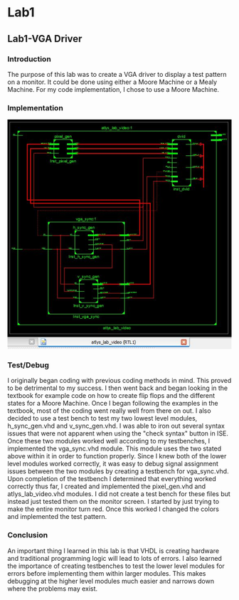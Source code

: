 Lab1
====

## Lab1-VGA Driver

### Introduction

The purpose of this lab was to create a VGA driver to display a test pattern on a monitor. It could be done using either a Moore Machine or a Mealy Machine. For my code implementation, I chose to use a Moore Machine.



### Implementation

![Intricate shematic](schematic.JPG)

### Test/Debug

I originally began coding with previous coding methods in mind. This proved to be detrimental to my success. I then went back and began looking in the textbook for example code on how to create flip flops and the different states for a Moore Machine. Once I began following the examples in the textbook, most of the coding went really well from there on out. I also decided to use a test bench to test my two lowest level modules, h_sync_gen.vhd and v_sync_gen.vhd. I was able to iron out several syntax issues that were not apparent when using the "check syntax" button in ISE. Once these two modules worked well according to my testbenches, I implemented the vga_sync.vhd module. This module uses the two stated above within it in order to function properly. Since I knew both of the lower level modules worked correctly, it was easy to debug signal assignment issues between the two modules by creating a testbench for vga_sync.vhd. Upon completion of the testbench I determined that everything worked correctly thus far, I created and implemented the pixel_gen.vhd and atlys_lab_video.vhd modules. I did not create a test bench for these files but instead just tested them on the monitor screen. I started by just trying to make the entire monitor turn red. Once this worked I changed the colors and implemented the test pattern.

### Conclusion

An important thing I learned in this lab is that VHDL is creating hardware and traditional programming logic will lead to lots of errors. I also learned the importance of creating testbenches to test the lower level modules for errors before implementing them within larger modules. This makes debugging at the higher level modules much easier and narrows down where the problems may exist. 


